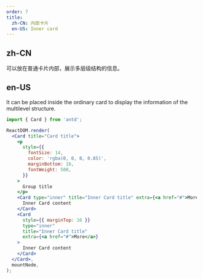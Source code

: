 ```yaml
---
order: 7
title:
  zh-CN: 内部卡片
  en-US: Inner card
---
```


## zh-CN

可以放在普通卡片内部，展示多层级结构的信息。

## en-US

It can be placed inside the ordinary card to display the information of the multilevel structure.

```jsx
import { Card } from 'antd';

ReactDOM.render(
  <Card title="Card title">
    <p
      style={{
        fontSize: 14,
        color: 'rgba(0, 0, 0, 0.85)',
        marginBottom: 16,
        fontWeight: 500,
      }}
    >
      Group title
    </p>
    <Card type="inner" title="Inner Card title" extra={<a href="#">More</a>}>
      Inner Card content
    </Card>
    <Card
      style={{ marginTop: 16 }}
      type="inner"
      title="Inner Card title"
      extra={<a href="#">More</a>}
    >
      Inner Card content
    </Card>
  </Card>,
  mountNode,
);
```
